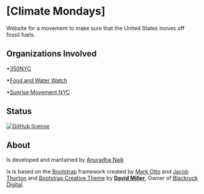 # [Climate Mondays]

Website for a movement to make sure that the United States moves off fossil fuels.

## Organizations Involved
*[350NYC](https://350nyc.org)

*[Food and Water Watch](https://www.foodandwaterwatch.org/state/new-york)

*[Sunrise Movement NYC](https://twitter.com/sunrisemvmtnyc)

## Status

[![GitHub license](https://img.shields.io/badge/license-MIT-blue.svg)](https://raw.githubusercontent.com/BlackrockDigital/startbootstrap-creative/master/LICENSE)




## About

Is developed and mantained by [Anuradha Naik](http://bit.do/AnuradhaNaik)


Is is based on the [Bootstrap](http://getbootstrap.com/) framework created by [Mark Otto](https://twitter.com/mdo) and [Jacob Thorton](https://twitter.com/fat) and [Bootstrap Creative Theme](https://startbootstrap.com/template-overviews/creative/)  by **[David Miller](http://davidmiller.io/)**, Owner of [Blackrock Digital](http://blackrockdigital.io/).

